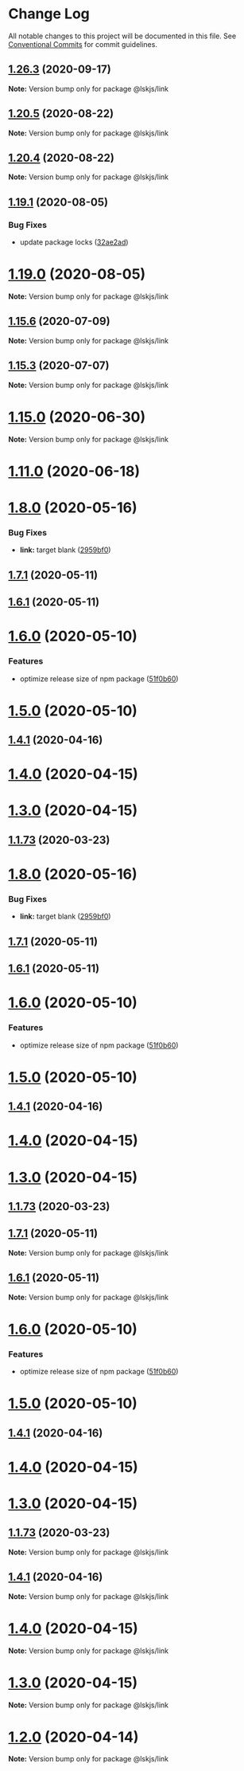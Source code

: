 # Change Log

All notable changes to this project will be documented in this file.
See [Conventional Commits](https://conventionalcommits.org) for commit guidelines.

## [1.26.3](https://github.com/lskjs/ux/tree/master/packages/link/compare/v1.26.2...v1.26.3) (2020-09-17)

**Note:** Version bump only for package @lskjs/link





## [1.20.5](https://github.com/lskjs/ux/tree/master/packages/link/compare/v1.20.4...v1.20.5) (2020-08-22)

**Note:** Version bump only for package @lskjs/link





## [1.20.4](https://github.com/lskjs/ux/tree/master/packages/link/compare/v1.20.3...v1.20.4) (2020-08-22)

**Note:** Version bump only for package @lskjs/link





## [1.19.1](https://github.com/lskjs/ux/tree/master/packages/link/compare/v1.19.0...v1.19.1) (2020-08-05)


### Bug Fixes

* update package locks ([32ae2ad](https://github.com/lskjs/ux/tree/master/packages/link/commit/32ae2ad9cfd0d1024ecc610f046acc8b01997ff2))





# [1.19.0](https://github.com/lskjs/ux/tree/master/packages/link/compare/v1.18.4...v1.19.0) (2020-08-05)

**Note:** Version bump only for package @lskjs/link





## [1.15.6](https://github.com/lskjs/ux/tree/master/packages/link/compare/v1.15.5...v1.15.6) (2020-07-09)

**Note:** Version bump only for package @lskjs/link





## [1.15.3](https://github.com/lskjs/ux/tree/master/packages/link/compare/v1.15.2...v1.15.3) (2020-07-07)

**Note:** Version bump only for package @lskjs/link





# [1.15.0](https://github.com/lskjs/ux/tree/master/packages/link/compare/v1.14.0...v1.15.0) (2020-06-30)

**Note:** Version bump only for package @lskjs/link





# [1.11.0](https://github.com/lskjs/ux/tree/master/packages/link/compare/v1.1.100...v1.11.0) (2020-06-18)



# [1.8.0](https://github.com/lskjs/ux/tree/master/packages/link/compare/v1.1.97...v1.8.0) (2020-05-16)


### Bug Fixes

* **link:** target blank ([2959bf0](https://github.com/lskjs/ux/tree/master/packages/link/commit/2959bf065bab97ce4a39b6dd352fb2c3a36ec27e))



## [1.7.1](https://github.com/lskjs/ux/tree/master/packages/link/compare/v1.6.1...v1.7.1) (2020-05-11)



## [1.6.1](https://github.com/lskjs/ux/tree/master/packages/link/compare/v1.6.0...v1.6.1) (2020-05-11)



# [1.6.0](https://github.com/lskjs/ux/tree/master/packages/link/compare/v1.5.0...v1.6.0) (2020-05-10)


### Features

* optimize release size of npm package ([51f0b60](https://github.com/lskjs/ux/tree/master/packages/link/commit/51f0b60a4a471b0b1da9232105a4cf23b720ec8c))



# [1.5.0](https://github.com/lskjs/ux/tree/master/packages/link/compare/v1.1.94...v1.5.0) (2020-05-10)



## [1.4.1](https://github.com/lskjs/ux/tree/master/packages/link/compare/v1.4.0...v1.4.1) (2020-04-16)



# [1.4.0](https://github.com/lskjs/ux/tree/master/packages/link/compare/v1.3.0...v1.4.0) (2020-04-15)



# [1.3.0](https://github.com/lskjs/ux/tree/master/packages/link/compare/v1.1.76...v1.3.0) (2020-04-15)



## [1.1.73](https://github.com/lskjs/ux/tree/master/packages/link/compare/v1.1.72...v1.1.73) (2020-03-23)





# [1.8.0](https://github.com/lskjs/ux/tree/master/packages/link/compare/v1.1.97...v1.8.0) (2020-05-16)


### Bug Fixes

* **link:** target blank ([2959bf0](https://github.com/lskjs/ux/tree/master/packages/link/commit/2959bf065bab97ce4a39b6dd352fb2c3a36ec27e))



## [1.7.1](https://github.com/lskjs/ux/tree/master/packages/link/compare/v1.6.1...v1.7.1) (2020-05-11)



## [1.6.1](https://github.com/lskjs/ux/tree/master/packages/link/compare/v1.6.0...v1.6.1) (2020-05-11)



# [1.6.0](https://github.com/lskjs/ux/tree/master/packages/link/compare/v1.5.0...v1.6.0) (2020-05-10)


### Features

* optimize release size of npm package ([51f0b60](https://github.com/lskjs/ux/tree/master/packages/link/commit/51f0b60a4a471b0b1da9232105a4cf23b720ec8c))



# [1.5.0](https://github.com/lskjs/ux/tree/master/packages/link/compare/v1.1.94...v1.5.0) (2020-05-10)



## [1.4.1](https://github.com/lskjs/ux/tree/master/packages/link/compare/v1.4.0...v1.4.1) (2020-04-16)



# [1.4.0](https://github.com/lskjs/ux/tree/master/packages/link/compare/v1.3.0...v1.4.0) (2020-04-15)



# [1.3.0](https://github.com/lskjs/ux/tree/master/packages/link/compare/v1.1.76...v1.3.0) (2020-04-15)



## [1.1.73](https://github.com/lskjs/ux/tree/master/packages/link/compare/v1.1.72...v1.1.73) (2020-03-23)





## [1.7.1](https://github.com/lskjs/ux/tree/master/packages/link/compare/v1.6.1...v1.7.1) (2020-05-11)

**Note:** Version bump only for package @lskjs/link





## [1.6.1](https://github.com/lskjs/ux/tree/master/packages/link/compare/v1.6.0...v1.6.1) (2020-05-11)

**Note:** Version bump only for package @lskjs/link





# [1.6.0](https://github.com/lskjs/ux/tree/master/packages/link/compare/v1.5.0...v1.6.0) (2020-05-10)


### Features

* optimize release size of npm package ([51f0b60](https://github.com/lskjs/ux/tree/master/packages/link/commit/51f0b60a4a471b0b1da9232105a4cf23b720ec8c))





# [1.5.0](https://github.com/lskjs/ux/tree/master/packages/link/compare/v1.1.94...v1.5.0) (2020-05-10)



## [1.4.1](https://github.com/lskjs/ux/tree/master/packages/link/compare/v1.4.0...v1.4.1) (2020-04-16)



# [1.4.0](https://github.com/lskjs/ux/tree/master/packages/link/compare/v1.3.0...v1.4.0) (2020-04-15)



# [1.3.0](https://github.com/lskjs/ux/tree/master/packages/link/compare/v1.1.76...v1.3.0) (2020-04-15)



## [1.1.73](https://github.com/lskjs/ux/tree/master/packages/link/compare/v1.1.72...v1.1.73) (2020-03-23)

**Note:** Version bump only for package @lskjs/link





## [1.4.1](https://github.com/lskjs/ux/tree/master/packages/link/compare/v1.4.0...v1.4.1) (2020-04-16)

**Note:** Version bump only for package @lskjs/link





# [1.4.0](https://github.com/lskjs/ux/tree/master/packages/link/compare/v1.3.0...v1.4.0) (2020-04-15)

**Note:** Version bump only for package @lskjs/link





# [1.3.0](https://github.com/lskjs/ux/tree/master/packages/link/compare/v1.1.76...v1.3.0) (2020-04-15)

**Note:** Version bump only for package @lskjs/link





# [1.2.0](https://github.com/lskjs/ux/tree/master/packages/link/compare/v1.1.76...v1.2.0) (2020-04-14)

**Note:** Version bump only for package @lskjs/link
